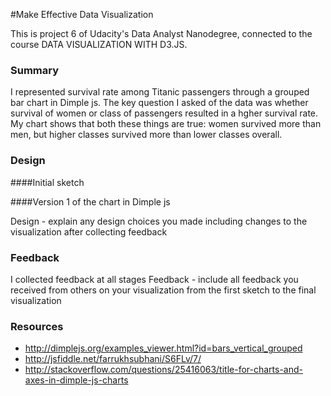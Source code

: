 #Make Effective Data Visualization

This is project 6 of Udacity's Data Analyst Nanodegree, connected to the course DATA VISUALIZATION WITH D3.JS.

### Summary
I represented survival rate among Titanic passengers through a grouped bar chart in Dimple js. 
The key question I asked of the data was whether survival of women or class of passengers
resulted in a hgher survival rate. My chart shows that both these things are true: women survived
more than men, but higher classes survived more than lower classes overall.

### Design
####Initial sketch

####Version 1 of the chart in Dimple js


Design - explain any design choices you made including changes to the visualization after collecting feedback

### Feedback
I collected feedback at all stages
Feedback - include all feedback you received from others on your visualization from the first sketch to the final visualization



### Resources
- http://dimplejs.org/examples_viewer.html?id=bars_vertical_grouped
- http://jsfiddle.net/farrukhsubhani/S6FLv/7/
- http://stackoverflow.com/questions/25416063/title-for-charts-and-axes-in-dimple-js-charts